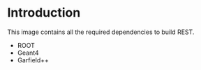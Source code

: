 # Introduction

This image contains all the required dependencies to build REST.

* ROOT
* Geant4
* Garfield++

